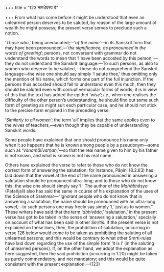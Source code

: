 +++
title = "123 नामधेयस्य ये"

+++
From what has come before it might be understood that even an unlearned
person deserves to be saluted, by reason of the large amount of wealth
he might possess; the present verse serves to preclude such a notion.

‘*Those who*,’ being uneducated;—‘*of the name*’—in its Sanskrit form
that may have been pronounced,—‘*the significance, as pronounced in the
words of greeting*’; persons, not conversant with grammar do not
understand the words to mean that ‘I have been accosted by this
person,’—they do not understand the Sanskrit language.—To such persons,
as also to women who deserve to be saluted,—these do not comprehend the
Sanskrit language—the wise one should say simply ‘I salute thee,’ thus
omitting only the mention of his name, which forms one part of the full
injunction. If the persons thus accosted should fail to understand even
this much, then they should be saluted even with corrupt vernacular
forms of words; it is in view of this that the text has added the
epithet ‘*wise*’; *i.e*., when one realises the difficulty of the other
person’s understanding, he should find out some such form of greeting as
might suit each particular case, and he should not stick to the precise
form enjoined in the preceding verse.

‘*Similarly to all women*’; the term ‘all’ implies that the same applies
even to the wives of teachers,—even though they be capable of
understanding Sanskrit words.

Some people have explained that one should pronounce his name only when
it so happens that he is known among people by a pseudonym—some such as
‘*Vanamālīvarṇaḥ*,’—so that the real name given to him by his father is
not known, and what is known is not his real name.

Others have explained the verse to refer to those who do not know the
correct form of answering the salutation; for instance, Pāṇini (8.2.83)
has laid down that the vowel at the end of the name pronounced in
answering a salutation should he pronounced ultra-long; and to those who
do not know this, the wise one should simply say ‘I.’ The author of the
*Mahābhāṣya* (Patañjali) also has said the same in course of his
explanation of the uses of the Science of Grammar—“Ignorant people who
do not know that in answering a salutation, the name should be
pronounced with an ultra-long vowel,—to such persons one may freely say
simply ‘I,’ just as to women.” These writers have said that the term
‘*abhivāda*,’ ‘salutation,’ in the present verse has got to be taken in
the sense of ‘answering a salutation,’ specially on account of what has
been said in other *Smṛtis*. If the present verse is not explained on
these lines, then, the prohibition of salutation, occurring in verse 126
below would come to be taken as prohibiting the saluting of all
unlearned persons; and this would be contrary to what other Smṛti-rules
have laid down regarding the use of the simple form ‘it is I’ (in the
saluting of unlearned persons). If, on the other hand, we adopt the
explanation as here suggested, then the said prohibition (occurring in
1.20) might be taken as purely commendatory, and not mandatory; and this
would be quite consistent with the present explanation.—(123)


